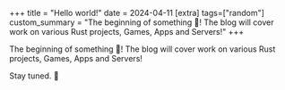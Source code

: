 +++
title = "Hello world!"
date = 2024-04-11
[extra]
tags=["random"] 
custom_summary = "The beginning of something 🥳! The blog will cover work on various Rust projects, Games, Apps and Servers!"
+++

The beginning of something 🥳! The blog will cover work on various Rust projects, Games, Apps and Servers!

<!-- more -->

Stay tuned. 🤩